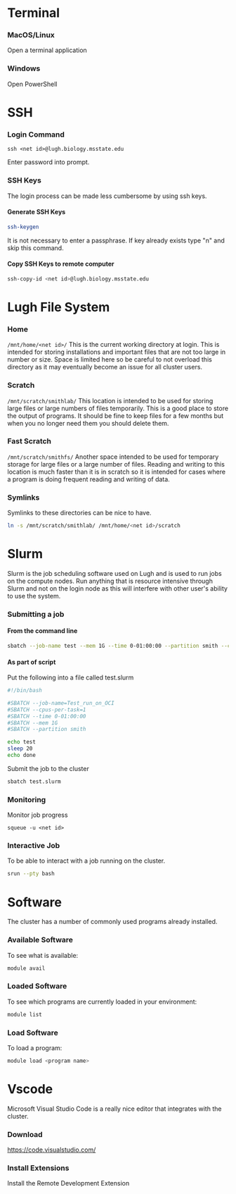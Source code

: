 # Terminal
### MacOS/Linux
Open a terminal application

### Windows
Open PowerShell



# SSH
### Login Command
```
ssh <net id>@lugh.biology.msstate.edu
```
Enter password into prompt.

### SSH Keys
The login process can be made less cumbersome by using ssh keys.

#### Generate SSH Keys
```bash
ssh-keygen
```
It is not necessary to enter a passphrase. If key already exists type "n" and skip this command.

#### Copy SSH Keys to remote computer
```bash
ssh-copy-id <net id>@lugh.biology.msstate.edu 
```



# Lugh File System
### Home
`/mnt/home/<net id>/` 
This is the current working directory at login. This is intended for storing installations and important files that are not too large in number or size. Space is limited here so be careful to not overload this directory as it may eventually become an issue for all cluster users.

### Scratch
`/mnt/scratch/smithlab/`
This location is intended to be used for storing large files or large numbers of files temporarily. This is a good place to store the output of programs. It should be fine to keep files for a few months but when you no longer need them you should delete them.

### Fast Scratch
`/mnt/scratch/smithfs/`
Another space intended to be used for temporary storage for large files or a large number of files. Reading and writing to this location is much faster than it is in scratch so it is intended for cases where a program is doing frequent reading and writing of data.  

### Symlinks
Symlinks to these directories can be nice to have.
```bash
ln -s /mnt/scratch/smithlab/ /mnt/home/<net id>/scratch 
```



# Slurm
Slurm is the job scheduling software used on Lugh and is used to run jobs on the compute nodes. Run anything that is resource intensive through Slurm and not on the login node as this will interfere with other user's ability to use the system.

### Submitting a job
#### From the command line
```bash
sbatch --job-name test --mem 1G --time 0-01:00:00 --partition smith --cpus-per-task 1 --wrap "echo test; sleep 20; echo done"
```

#### As part of script
Put the following into a file called test.slurm
```bash
#!/bin/bash

#SBATCH --job-name=Test_run_on_OCI
#SBATCH --cpus-per-task=1
#SBATCH --time 0-01:00:00 
#SBATCH --mem 1G
#SBATCH --partition smith 

echo test
sleep 20
echo done
```
Submit the job to the cluster
```bash
sbatch test.slurm
```

### Monitoring
Monitor job progress
```
squeue -u <net id>
```

### Interactive Job
To be able to interact with a job running on the cluster.
```bash
srun --pty bash
```



# Software
The cluster has a number of commonly used programs already installed.

### Available Software
To see what is available:
```bash
module avail
```

### Loaded Software
To see which programs are currently loaded in your environment:
```bash
module list
```

### Load Software
To load a program:
```bash
module load <program name>
```



# Vscode
Microsoft Visual Studio Code is a really nice editor that integrates with the cluster.

### Download
https://code.visualstudio.com/

### Install Extensions
Install the Remote Development Extension
